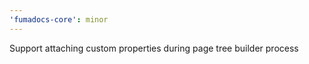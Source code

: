 ```yaml
---
'fumadocs-core': minor
---
```


Support attaching custom properties during page tree builder process
